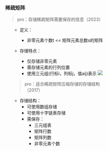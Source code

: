 <div style="float: left; width: 64%; padding: 1%;">

### 稀疏矩阵
> pro：存储稀疏矩阵需要保存的信息（2023）  

<ul>

* 定义：
  * 非零元素个数t << 矩阵元素总数s的矩阵

* 存储特点：
  * 仅存储非零元素
  * 需存储元素的行列位置
  * 使用三元组(行标i，列标j，值aij)表示
![](https://cdn-mineru.openxlab.org.cn/model-mineru/prod/b0c42fe0d8732a593781e47414cea74094d463474100aa7492a58b47b74fc271.jpg)  

> pro：适合稀疏矩阵压缩存储的存储结构（2017）  

* 存储结构：
  * 可使用数组存储
  * 可使用十字链表存储
  * 需保存：
    * 三元组表
    * 矩阵行数
    * 矩阵列数
    * 非零元素个数

</ul>

</div>
<div style="float: right; width: 26%; padding: 1%;">

</div>
<div style="clear: both;"></div>
